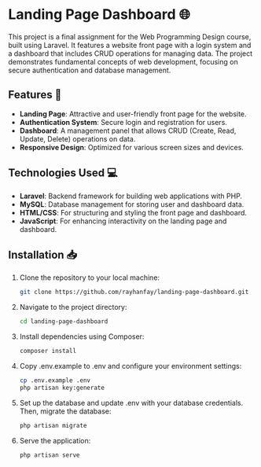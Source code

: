 # Landing Page Dashboard 🌐

This project is a final assignment for the Web Programming Design course, built using Laravel. It features a website front page with a login system and a dashboard that includes CRUD operations for managing data. The project demonstrates fundamental concepts of web development, focusing on secure authentication and database management.

## Features 📝

- **Landing Page**: Attractive and user-friendly front page for the website.
- **Authentication System**: Secure login and registration for users.
- **Dashboard**: A management panel that allows CRUD (Create, Read, Update, Delete) operations on data.
- **Responsive Design**: Optimized for various screen sizes and devices.

## Technologies Used 💻

- **Laravel**: Backend framework for building web applications with PHP.
- **MySQL**: Database management for storing user and dashboard data.
- **HTML/CSS**: For structuring and styling the front page and dashboard.
- **JavaScript**: For enhancing interactivity on the landing page and dashboard.

## Installation 📥

1. Clone the repository to your local machine:
   ```bash
   git clone https://github.com/rayhanfay/landing-page-dashboard.git
   
2. Navigate to the project directory:
   ```bash
   cd landing-page-dashboard

3. Install dependencies using Composer:
   ```bash
   composer install

4. Copy .env.example to .env and configure your environment settings:
   ```bash
   cp .env.example .env
   php artisan key:generate

5. Set up the database and update .env with your database credentials. Then, migrate the database:
   ```bash
   php artisan migrate

6. Serve the application:
   ```bash
   php artisan serve
